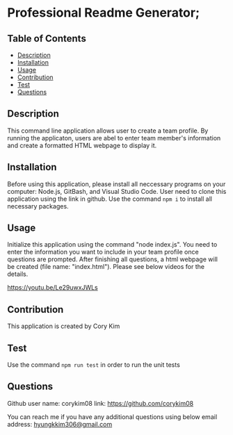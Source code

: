 # Professional Readme Generator;

  ## Table of Contents
  * [Description](#description)
  * [Installation](#installation)
  * [Usage](#usage)
  * [Contribution](#contribution)
  * [Test](#test)
  * [Questions](#questions)
  
  ## Description
  This command line application allows user to create a team profile. By running the applicaton, users are abel to enter team member's information and create a formatted HTML webpage to display it.
   
  ## Installation
  Before using this application, please install all neccessary programs on your computer: Node.js, GitBash, and Visual Studio Code. User need to clone this application using the link in github. Use the command `npm i` to install all necessary packages.

  ## Usage
  Initialize this application using the command "node index.js". You need to enter the information you want to include in your team profile once questions are prompted. After finishing all questions, a html webpage will be created (file name: "index.html"). Please see below videos for the details.

  https://youtu.be/Le29uwxJWLs

  ## Contribution
  This application is created by Cory Kim

  ## Test
  Use the command `npm run test` in order to run the unit tests

  ## Questions
  Github user name: corykim08
  link: https://github.com/corykim08

  You can reach me if you have any additional questions using below email address:
    hyungkkim306@gmail.com